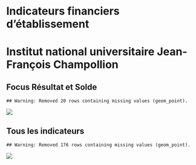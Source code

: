 Indicateurs financiers d’établissement
================

# Institut national universitaire Jean-François Champollion

## Focus Résultat et Solde

    ## Warning: Removed 20 rows containing missing values (geom_point).

![](institut_national_universitaire_jean_françois_champollion_files/figure-gfm/etab.focus-1.png)<!-- -->

## Tous les indicateurs

    ## Warning: Removed 176 rows containing missing values (geom_point).

![](institut_national_universitaire_jean_françois_champollion_files/figure-gfm/etab-1.png)<!-- -->
